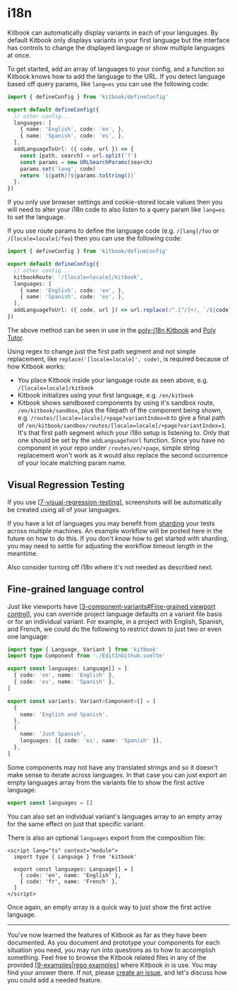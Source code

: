 # i18n

Kitbook can automatically display variants in each of your languages. By default Kitbook only displays variants in your first language but the interface has controls to change the displayed language or show multiple languages at once.

To get started, add an array of languages to your config, and a function so Kitbook knows how to add the language to the URL. If you detect language based off query params, like `lang=es` you can use the following code:

```ts title="vite.config.ts" {5-14}
import { defineConfig } from 'kitbook/defineConfig'

export default defineConfig({
  // other config...
  languages: [
    { name: 'English', code: 'en', },
    { name: 'Spanish', code: 'es', },
  ],
  addLanguageToUrl: ({ code, url }) => {
    const [path, search] = url.split('?')
    const params = new URLSearchParams(search)
    params.set('lang', code)
    return `${path}?${params.toString()}`
  },
})
```

If you only use browser settings and cookie-stored locale values then you will need to alter your i18n code to also listen to a query param like `lang=es` to set the language.

If you use route params to define the language code (e.g. `/[lang]/foo` or `/[locale=locale]/foo`) then you can use the following code:

```ts title="vite.config.ts" {5-10}
import { defineConfig } from 'kitbook/defineConfig'

export default defineConfig({
  // other config...
  kitbookRoute: '/[locale=locale]/kitbook',
  languages: [
    { name: 'English', code: 'en', },
    { name: 'Spanish', code: 'es', },
  ],
  addLanguageToUrl: ({ code, url }) => url.replace(/^.[^/]+/, `/${code}`),
})
```

The above method can be seen in use in the [poly-i18n Kitbook](https://poly-i18n.vercel.app/en/kitbook) and [Poly Tutor](https://github.com/jacob-8/poly-tutor).

Using regex to change just the first path segment and not simple replacement, like `replace('[locale=locale]', code)`, is required because of how Kitbook works:
- You place Kitbook inside your language route as seen above, e.g. `/[locale=locale]/kitbook`
- Kitbook initializes using your first language, e.g. `/en/kitbook`
- Kitbook shows sandboxed components by using it's sandbox route, `/en/kitbook/sandbox`, plus the filepath of the component being shown, e.g. `/routes/[locale=locale]/+page?variantIndex=0` to give a final path of `/en/kitbook/sandbox/routes/[locale=locale]/+page?variantIndex=1`. It's that first path segment which your i18n setup is listening to. Only that one should be set by the `addLanguageToUrl` function. Since you have no component in your repo under `/routes/en/+page`, simple string replacement won't work as it would also replace the second occurrence of your locale matching param name.

## Visual Regression Testing

If you use [[7-visual-regression-testing]], screenshots will be automatically be created using all of your languages.

If you have a lot of languages you may benefit from [sharding](https://playwright.dev/docs/test-sharding) your tests across multiple machines. An example workflow will be posted here in the future on how to do this. If you don't know how to get started with sharding, you may need to settle for adjusting the workflow timeout length in the meantime.

Also consider turning off i18n where it's not needed as described next.

## Fine-grained language control

Just like viewports have [[3-component-variants#Fine-grained viewport control]], you can override project language defaults on a variant file basis or for an individual variant. For example, in a project with English, Spanish, and French, we could do the following to restrict down to just two or even one language:

```ts title="foo.variants.ts"
import type { Language, Variant } from 'kitbook'
import type Component from './EditInGithub.svelte'

export const languages: Language[] = [
  { code: 'en', name: 'English' },
  { code: 'es', name: 'Spanish' },
]

export const variants: Variant<Component>[] = [
  {
    name: 'English and Spanish',
  },
  {
    name: 'Just Spanish',
    languages: [{ code: 'es', name: 'Spanish' }],
  },
]
```

Some components may not have any translated strings and so it doesn't make sense to iterate across languages. In that case you can just export an empty languages array from the variants file to show the first active language:

```ts title="Foo.variants.ts"
export const languages = []
```

You can also set an individual variant's languages array to an empty array for the same effect on just that specific variant.

There is also an optional `languages` export from the composition file:

```svelte title="Foo.composition"
<script lang="ts" context="module">
  import type { Language } from 'kitbook'

  export const languages: Language[] = [
    { code: 'en', name: 'English' },
    { code: 'fr', name: 'French' },
  ]
</script>
``` 

Once again, an empty array is a quick way to just show the first active language.

---

You've now learned the features of Kitbook as far as they have been documented. As you document and prototype your components for each situation you need, you may run into questions as to how to accomplish something. Feel free to browse the Kitbook related files in any of the provided [[9-examples|repo examples]] where Kitbook in is use. You may find your answer there. If not, please [create an issue](https://github.com/jacob-8/kitbook/issues/new), and let's discuss how you could add a needed feature.


[//begin]: # "Autogenerated link references for markdown compatibility"
[7-visual-regression-testing]: 7-visual-regression-testing.md "Visual Regression Testing"
[3-component-variants#Fine-grained viewport control]: 3-component-variants.md "Component Variants"
[9-examples|repo examples]: 9-examples.md "Examples"
[//end]: # "Autogenerated link references"